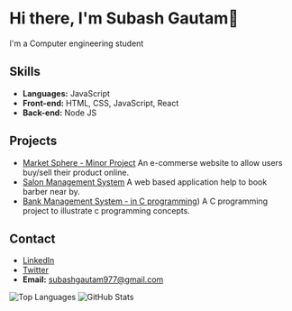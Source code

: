# Hi there, I'm Subash Gautam👋

I'm a Computer engineering student 

## Skills
- **Languages:** JavaScript
- **Front-end:** HTML, CSS, JavaScript, React
- **Back-end:** Node JS
  <!-- **Databases:** MongoDB, MySQL, PostgreSQL -->

## Projects
- [Market Sphere - Minor Project]([https://github.com/username/project-one](https://github.com/subash-gautam/Market-Sphere))  
  An e-commerse website to allow users buy/sell their product online.
- [Salon Management System]([https://github.com/username/project-two](https://github.com/subash-gautam/Salon-Management-System-Software-Engineering-Project-))  
  A web based application help to book barber near by.
- [Bank Management System - in C programming](https://github.com/subash-gautam/C-Bank-Management-Program))
  A C programming project to illustrate c programming concepts.
  
## Contact
- [LinkedIn](https://www.linkedin.com/in/ersubashgautam)
- [Twitter](https://twitter.com/ersubashgautam)
- **Email:** subashgautam977@gmail.com

![Top Languages](https://github-readme-stats.vercel.app/api/top-langs/?username=subash-gautam&layout=compact)
![GitHub Stats](https://github-readme-stats.vercel.app/api?username=subash-gautam&show_icons=true)


<!--
**subash-gautam/subash-gautam** is a ✨ _special_ ✨ repository because its `README.md` (this file) appears on your GitHub profile.

Here are some ideas to get you started:

- 🔭 I’m currently working on ...
- 🌱 I’m currently learning ...
- 👯 I’m looking to collaborate on ...
- 🤔 I’m looking for help with ...
- 💬 Ask me about ...
- 📫 How to reach me: ...
- 😄 Pronouns: ...
- ⚡ Fun fact: ...
-->
